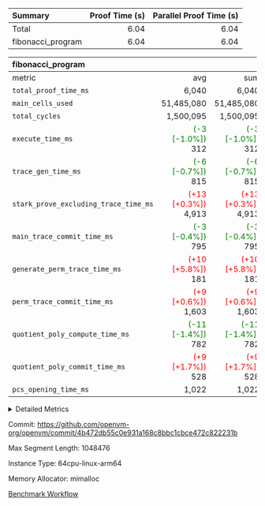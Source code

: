 | Summary | Proof Time (s) | Parallel Proof Time (s) |
|:---|---:|---:|
| Total |  6.04 |  6.04 |
| fibonacci_program |  6.04 |  6.04 |


| fibonacci_program |||||
|:---|---:|---:|---:|---:|
|metric|avg|sum|max|min|
| `total_proof_time_ms ` |  6,040 |  6,040 |  6,040 |  6,040 |
| `main_cells_used     ` |  51,485,080 |  51,485,080 |  51,485,080 |  51,485,080 |
| `total_cycles        ` |  1,500,095 |  1,500,095 |  1,500,095 |  1,500,095 |
| `execute_time_ms     ` | <span style='color: green'>(-3 [-1.0%])</span> 312 | <span style='color: green'>(-3 [-1.0%])</span> 312 | <span style='color: green'>(-3 [-1.0%])</span> 312 | <span style='color: green'>(-3 [-1.0%])</span> 312 |
| `trace_gen_time_ms   ` | <span style='color: green'>(-6 [-0.7%])</span> 815 | <span style='color: green'>(-6 [-0.7%])</span> 815 | <span style='color: green'>(-6 [-0.7%])</span> 815 | <span style='color: green'>(-6 [-0.7%])</span> 815 |
| `stark_prove_excluding_trace_time_ms` | <span style='color: red'>(+13 [+0.3%])</span> 4,913 | <span style='color: red'>(+13 [+0.3%])</span> 4,913 | <span style='color: red'>(+13 [+0.3%])</span> 4,913 | <span style='color: red'>(+13 [+0.3%])</span> 4,913 |
| `main_trace_commit_time_ms` | <span style='color: green'>(-3 [-0.4%])</span> 795 | <span style='color: green'>(-3 [-0.4%])</span> 795 | <span style='color: green'>(-3 [-0.4%])</span> 795 | <span style='color: green'>(-3 [-0.4%])</span> 795 |
| `generate_perm_trace_time_ms` | <span style='color: red'>(+10 [+5.8%])</span> 181 | <span style='color: red'>(+10 [+5.8%])</span> 181 | <span style='color: red'>(+10 [+5.8%])</span> 181 | <span style='color: red'>(+10 [+5.8%])</span> 181 |
| `perm_trace_commit_time_ms` | <span style='color: red'>(+9 [+0.6%])</span> 1,603 | <span style='color: red'>(+9 [+0.6%])</span> 1,603 | <span style='color: red'>(+9 [+0.6%])</span> 1,603 | <span style='color: red'>(+9 [+0.6%])</span> 1,603 |
| `quotient_poly_compute_time_ms` | <span style='color: green'>(-11 [-1.4%])</span> 782 | <span style='color: green'>(-11 [-1.4%])</span> 782 | <span style='color: green'>(-11 [-1.4%])</span> 782 | <span style='color: green'>(-11 [-1.4%])</span> 782 |
| `quotient_poly_commit_time_ms` | <span style='color: red'>(+9 [+1.7%])</span> 528 | <span style='color: red'>(+9 [+1.7%])</span> 528 | <span style='color: red'>(+9 [+1.7%])</span> 528 | <span style='color: red'>(+9 [+1.7%])</span> 528 |
| `pcs_opening_time_ms ` |  1,022 |  1,022 |  1,022 |  1,022 |



<details>
<summary>Detailed Metrics</summary>

| group | num_segments | keygen_time_ms | commit_exe_time_ms |
| --- | --- | --- | --- |
| fibonacci_program | 1 | 373 | 5 | 

| group | air_name | quotient_deg | interactions | constraints |
| --- | --- | --- | --- | --- |
| fibonacci_program | AccessAdapterAir<16> | 2 | 5 | 14 | 
| fibonacci_program | AccessAdapterAir<2> | 2 | 5 | 14 | 
| fibonacci_program | AccessAdapterAir<32> | 2 | 5 | 14 | 
| fibonacci_program | AccessAdapterAir<4> | 2 | 5 | 14 | 
| fibonacci_program | AccessAdapterAir<64> | 2 | 5 | 14 | 
| fibonacci_program | AccessAdapterAir<8> | 2 | 5 | 14 | 
| fibonacci_program | BitwiseOperationLookupAir<8> | 2 | 2 | 4 | 
| fibonacci_program | MemoryMerkleAir<8> | 2 | 4 | 40 | 
| fibonacci_program | PersistentBoundaryAir<8> | 2 | 3 | 6 | 
| fibonacci_program | PhantomAir | 2 | 3 | 5 | 
| fibonacci_program | Poseidon2PeripheryAir<BabyBearParameters>, 1> | 2 | 1 | 286 | 
| fibonacci_program | ProgramAir | 1 | 1 | 4 | 
| fibonacci_program | RangeTupleCheckerAir<2> | 1 | 1 | 4 | 
| fibonacci_program | Rv32HintStoreAir | 2 | 19 | 35 | 
| fibonacci_program | VariableRangeCheckerAir | 1 | 1 | 4 | 
| fibonacci_program | VmAirWrapper<Rv32BaseAluAdapterAir, BaseAluCoreAir<4, 8> | 2 | 19 | 43 | 
| fibonacci_program | VmAirWrapper<Rv32BaseAluAdapterAir, LessThanCoreAir<4, 8> | 2 | 17 | 39 | 
| fibonacci_program | VmAirWrapper<Rv32BaseAluAdapterAir, ShiftCoreAir<4, 8> | 2 | 23 | 90 | 
| fibonacci_program | VmAirWrapper<Rv32BranchAdapterAir, BranchEqualCoreAir<4> | 2 | 11 | 25 | 
| fibonacci_program | VmAirWrapper<Rv32BranchAdapterAir, BranchLessThanCoreAir<4, 8> | 2 | 13 | 41 | 
| fibonacci_program | VmAirWrapper<Rv32CondRdWriteAdapterAir, Rv32JalLuiCoreAir> | 2 | 10 | 22 | 
| fibonacci_program | VmAirWrapper<Rv32JalrAdapterAir, Rv32JalrCoreAir> | 2 | 16 | 20 | 
| fibonacci_program | VmAirWrapper<Rv32LoadStoreAdapterAir, LoadSignExtendCoreAir<4, 8> | 2 | 18 | 33 | 
| fibonacci_program | VmAirWrapper<Rv32LoadStoreAdapterAir, LoadStoreCoreAir<4> | 2 | 17 | 38 | 
| fibonacci_program | VmAirWrapper<Rv32MultAdapterAir, DivRemCoreAir<4, 8> | 2 | 25 | 88 | 
| fibonacci_program | VmAirWrapper<Rv32MultAdapterAir, MulHCoreAir<4, 8> | 2 | 24 | 38 | 
| fibonacci_program | VmAirWrapper<Rv32MultAdapterAir, MultiplicationCoreAir<4, 8> | 2 | 19 | 26 | 
| fibonacci_program | VmAirWrapper<Rv32RdWriteAdapterAir, Rv32AuipcCoreAir> | 2 | 11 | 15 | 
| fibonacci_program | VmConnectorAir | 2 | 3 | 9 | 

| group | air_name | segment | rows | prep_cols | perm_cols | main_cols | cells |
| --- | --- | --- | --- | --- | --- | --- | --- |
| fibonacci_program | AccessAdapterAir<8> | 0 | 32 |  | 24 | 17 | 1,312 | 
| fibonacci_program | BitwiseOperationLookupAir<8> | 0 | 65,536 | 3 | 8 | 2 | 655,360 | 
| fibonacci_program | MemoryMerkleAir<8> | 0 | 256 |  | 20 | 32 | 13,312 | 
| fibonacci_program | PersistentBoundaryAir<8> | 0 | 32 |  | 12 | 20 | 1,024 | 
| fibonacci_program | PhantomAir | 0 | 2 |  | 12 | 6 | 36 | 
| fibonacci_program | Poseidon2PeripheryAir<BabyBearParameters>, 1> | 0 | 256 |  | 8 | 300 | 78,848 | 
| fibonacci_program | ProgramAir | 0 | 4,096 |  | 8 | 10 | 73,728 | 
| fibonacci_program | RangeTupleCheckerAir<2> | 0 | 524,288 | 2 | 8 | 1 | 4,718,592 | 
| fibonacci_program | Rv32HintStoreAir | 0 | 4 |  | 80 | 32 | 448 | 
| fibonacci_program | VariableRangeCheckerAir | 0 | 262,144 | 2 | 8 | 1 | 2,359,296 | 
| fibonacci_program | VmAirWrapper<Rv32BaseAluAdapterAir, BaseAluCoreAir<4, 8> | 0 | 1,048,576 |  | 80 | 36 | 121,634,816 | 
| fibonacci_program | VmAirWrapper<Rv32BaseAluAdapterAir, LessThanCoreAir<4, 8> | 0 | 524,288 |  | 40 | 37 | 40,370,176 | 
| fibonacci_program | VmAirWrapper<Rv32BranchAdapterAir, BranchEqualCoreAir<4> | 0 | 262,144 |  | 48 | 26 | 19,398,656 | 
| fibonacci_program | VmAirWrapper<Rv32BranchAdapterAir, BranchLessThanCoreAir<4, 8> | 0 | 4 |  | 56 | 32 | 352 | 
| fibonacci_program | VmAirWrapper<Rv32CondRdWriteAdapterAir, Rv32JalLuiCoreAir> | 0 | 131,072 |  | 44 | 18 | 8,126,464 | 
| fibonacci_program | VmAirWrapper<Rv32JalrAdapterAir, Rv32JalrCoreAir> | 0 | 16 |  | 36 | 28 | 1,024 | 
| fibonacci_program | VmAirWrapper<Rv32LoadStoreAdapterAir, LoadStoreCoreAir<4> | 0 | 16 |  | 72 | 40 | 1,792 | 
| fibonacci_program | VmAirWrapper<Rv32RdWriteAdapterAir, Rv32AuipcCoreAir> | 0 | 8 |  | 28 | 21 | 392 | 
| fibonacci_program | VmConnectorAir | 0 | 2 | 1 | 12 | 4 | 32 | 

| group | segment | trace_gen_time_ms | total_proof_time_ms | total_cycles | total_cells | stark_prove_excluding_trace_time_ms | quotient_poly_compute_time_ms | quotient_poly_commit_time_ms | perm_trace_commit_time_ms | pcs_opening_time_ms | main_trace_commit_time_ms | main_cells_used | generate_perm_trace_time_ms | execute_time_ms |
| --- | --- | --- | --- | --- | --- | --- | --- | --- | --- | --- | --- | --- | --- | --- |
| fibonacci_program | 0 | 815 | 6,040 | 1,500,095 | 197,435,660 | 4,913 | 782 | 528 | 1,603 | 1,022 | 795 | 51,485,080 | 181 | 312 | 

</details>


Commit: https://github.com/openvm-org/openvm/commit/4b472db55c0e931a168c8bbc1cbce472c822231b

Max Segment Length: 1048476

Instance Type: 64cpu-linux-arm64

Memory Allocator: mimalloc

[Benchmark Workflow](https://github.com/openvm-org/openvm/actions/runs/12959964788)

